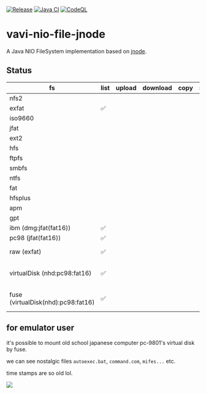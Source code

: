 [![Release](https://jitpack.io/v/umjammer/vavi-nio-file-jnode.svg)](https://jitpack.io/#umjammer/vavi-nio-file-jnode)
[![Java CI](https://github.com/umjammer/vavi-nio-file-jnode/actions/workflows/maven.yml/badge.svg)](https://github.com/umjammer/vavi-nio-file-jnode/actions/workflows/maven.yml)
[![CodeQL](https://github.com/umjammer/vavi-nio-file-jnode/actions/workflows/codeql-analysis.yml/badge.svg)](https://github.com/umjammer/vavi-nio-file-jnode/actions/workflows/codeql-analysis.yml)

# vavi-nio-file-jnode

A Java NIO FileSystem implementation based on [jnode](https://github.com/jnode/jnode).

## Status

| fs       | list | upload | download | copy | move | rm | mkdir | cache | watch | comment |
|----------|------|--------|----------|------|------|----|-------|-------|-------|---------|
| nfs2     |            |     |        |    |   |  |    |    |       | |
| exfat                 | ✅  |     |        |    |   |  |    |    |       | |
| iso9660  |            |     |        |    |   |  |    |    |       | |
| jfat     |            |     |        |    |   |  |    |    |       | |
| ext2     |            |     |        |    |   |  |    |    |       | |
| hfs      |            |     |        |    |   |  |    |    |       | |
| ftpfs    |            |     |        |    |   |  |    |    |       | |
| smbfs    |            |     |        |    |   |  |    |    |       | |
| ntfs     |            |     |        |    |   |  |    |    |       | |
| fat      |            |     |        |    |   |  |    |    |       | |
| hfsplus  |            |     |        |    |   |  |    |    |       | |
| apm      |            |     |        |    |   |  |    |    |       | partition |
| gpt      |            |     |        |    |   |  |    |    |       | partition |
| ibm (dmg:jfat(fat16)) | ✅ |     |        |    |   |  |    |    |       | partition |
| pc98 (jfat(fat16))    | ✅ |     |        |    |   |  |    |    |       | partition |
| raw (exfat)           | ✅ |     |        |    |   |  |    |    |       | virtual partition |
| virtualDisk (nhd:pc98:fat16) | ✅ |     |        |    |   |  |    |    |       | [virtual disk](vavi-nio-file-emu), partition |
| fuse (virtualDisk(nhd):pc98:fat16) | ✅ |     |        |    |   |  |    |    |       | [fuse](vavi-net-fuse), virtualDisk, partition |


## for emulator user

it's possible to mount old school japanese computer pc-9801's virtual disk by fuse.

we can see nostalgic files `autoexec.bat`, `command.com`, `mifes...` etc.

time stamps are so old lol.

![](https://lh3.googleusercontent.com/pw/AM-JKLVzJc46TaLOLtacSQdNJF-11XE6gw1eBN-57aIazw22VK1HHsPIoXNO3cVjHWnnEq36bjJxFBiRP3ipe57fXTfpITi8-FybMbTvpHXR-X2ZzQ2MI-HirwnI1PCyhpL6pUb8SDbCRBOyzr_sHRUKMxZB=w1024-h981-no?authuser=0)